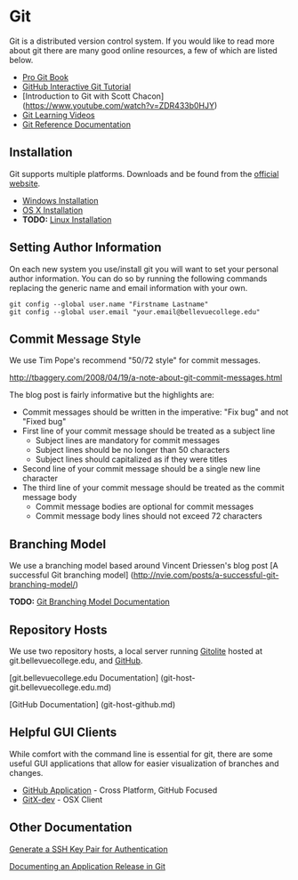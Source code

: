 # Git

Git is a distributed version control system. If you would like to read more
about git there are many good online resources, a few of which are listed below.

* [Pro Git Book](https://git-scm.herokuapp.com/book/)
* [GitHub Interactive Git Tutorial](https://try.github.io/)
* [Introduction to Git with Scott Chacon]
  (https://www.youtube.com/watch?v=ZDR433b0HJY)
* [Git Learning Videos](https://git-scm.herokuapp.com/videos)
* [Git Reference Documentation](https://git-scm.herokuapp.com/docs)

## Installation

Git supports multiple platforms. Downloads and be found from the [official
website](https://git-scm.com/).

* [Windows Installation](git-installation-windows.md)
* [OS X Installation](git-installation-osx.md)
* **TODO:** [Linux Installation](git-installation-linux.md)

## Setting Author Information

On each new system you use/install git you will want to set your personal
author information. You can do so by running the following commands replacing
the generic name and email information with your own.

```
git config --global user.name "Firstname Lastname"
git config --global user.email "your.email@bellevuecollege.edu"
```

## Commit Message Style

We use Tim Pope's recommend "50/72 style" for commit messages.

<http://tbaggery.com/2008/04/19/a-note-about-git-commit-messages.html>

The blog post is fairly informative but the highlights are:

* Commit messages should be written in the imperative: "Fix bug" and not "Fixed
  bug"
* First line of your commit message should be treated as a subject line
    * Subject lines are mandatory for commit messages
    * Subject lines should be no longer than 50 characters
    * Subject lines should capitalized as if they were titles
* Second line of your commit message should be a single new line character
* The third line of your commit message should be treated as the commit message
  body
    * Commit message bodies are optional for commit messages
    * Commit message body lines should not exceed 72 characters

## Branching Model

We use a branching model based around Vincent Driessen's blog post
[A successful Git branching model]
(http://nvie.com/posts/a-successful-git-branching-model/)

**TODO:** [Git Branching Model Documentation](git-branch-model.md)

## Repository Hosts

We use two repository hosts, a local server running
[Gitolite](http://gitolite.com/gitolite/) hosted at git.bellevuecollege.edu, and
[GitHub](https://github.com).

[git.bellevuecollege.edu Documentation]
(git-host-git.bellevuecollege.edu.md)

[GitHub Documentation]
(git-host-github.md)

## Helpful GUI Clients

While comfort with the command line is essential for git, 
there are some useful GUI applications that allow for easier visualization
of branches and changes. 

* [GitHub Application](https://desktop.github.com/) - Cross Platform, GitHub Focused
* [GitX-dev](http://rowanj.github.io/gitx/) - OSX Client

## Other Documentation

[Generate a SSH Key Pair for Authentication](ssh-generate-key-pair.md)

[Documenting an Application Release in Git](git-application-release.md)
